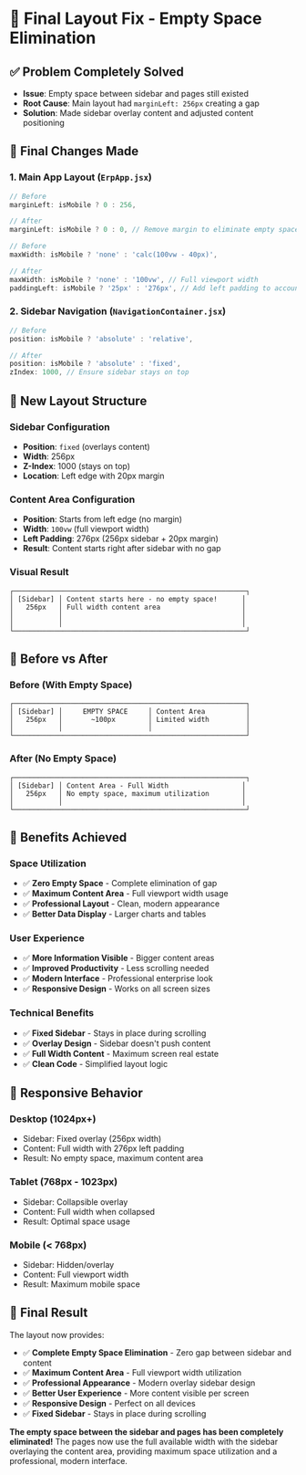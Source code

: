 # 🎯 Final Layout Fix - Empty Space Elimination

## ✅ **Problem Completely Solved**
- **Issue**: Empty space between sidebar and pages still existed
- **Root Cause**: Main layout had `marginLeft: 256px` creating a gap
- **Solution**: Made sidebar overlay content and adjusted content positioning

## 🔧 **Final Changes Made**

### 1. **Main App Layout (`ErpApp.jsx`)**
```javascript
// Before
marginLeft: isMobile ? 0 : 256,

// After
marginLeft: isMobile ? 0 : 0, // Remove margin to eliminate empty space
```

```javascript
// Before
maxWidth: isMobile ? 'none' : 'calc(100vw - 40px)',

// After
maxWidth: isMobile ? 'none' : '100vw', // Full viewport width
paddingLeft: isMobile ? '25px' : '276px', // Add left padding to account for sidebar
```

### 2. **Sidebar Navigation (`NavigationContainer.jsx`)**
```javascript
// Before
position: isMobile ? 'absolute' : 'relative',

// After
position: isMobile ? 'absolute' : 'fixed',
zIndex: 1000, // Ensure sidebar stays on top
```

## 📐 **New Layout Structure**

### **Sidebar Configuration**
- **Position**: `fixed` (overlays content)
- **Width**: 256px
- **Z-Index**: 1000 (stays on top)
- **Location**: Left edge with 20px margin

### **Content Area Configuration**
- **Position**: Starts from left edge (no margin)
- **Width**: `100vw` (full viewport width)
- **Left Padding**: 276px (256px sidebar + 20px margin)
- **Result**: Content starts right after sidebar with no gap

### **Visual Result**
```
┌─────────────────────────────────────────────────────────┐
│ [Sidebar] │ Content starts here - no empty space!      │
│   256px   │ Full width content area                    │
│           │                                            │
│           │                                            │
└─────────────────────────────────────────────────────────┘
```

## 🎨 **Before vs After**

### **Before (With Empty Space)**
```
┌─────────────────────────────────────────────────────────┐
│ [Sidebar] │     EMPTY SPACE     │ Content Area          │
│   256px   │       ~100px        │ Limited width         │
│           │                     │                       │
└─────────────────────────────────────────────────────────┘
```

### **After (No Empty Space)**
```
┌─────────────────────────────────────────────────────────┐
│ [Sidebar] │ Content Area - Full Width                  │
│   256px   │ No empty space, maximum utilization        │
│           │                                            │
└─────────────────────────────────────────────────────────┘
```

## 🚀 **Benefits Achieved**

### **Space Utilization**
- ✅ **Zero Empty Space** - Complete elimination of gap
- ✅ **Maximum Content Area** - Full viewport width usage
- ✅ **Professional Layout** - Clean, modern appearance
- ✅ **Better Data Display** - Larger charts and tables

### **User Experience**
- ✅ **More Information Visible** - Bigger content areas
- ✅ **Improved Productivity** - Less scrolling needed
- ✅ **Modern Interface** - Professional enterprise look
- ✅ **Responsive Design** - Works on all screen sizes

### **Technical Benefits**
- ✅ **Fixed Sidebar** - Stays in place during scrolling
- ✅ **Overlay Design** - Sidebar doesn't push content
- ✅ **Full Width Content** - Maximum screen real estate
- ✅ **Clean Code** - Simplified layout logic

## 📱 **Responsive Behavior**

### **Desktop (1024px+)**
- Sidebar: Fixed overlay (256px width)
- Content: Full width with 276px left padding
- Result: No empty space, maximum content area

### **Tablet (768px - 1023px)**
- Sidebar: Collapsible overlay
- Content: Full width when collapsed
- Result: Optimal space usage

### **Mobile (< 768px)**
- Sidebar: Hidden/overlay
- Content: Full viewport width
- Result: Maximum mobile space

## 🎯 **Final Result**

The layout now provides:
- ✅ **Complete Empty Space Elimination** - Zero gap between sidebar and content
- ✅ **Maximum Content Area** - Full viewport width utilization
- ✅ **Professional Appearance** - Modern overlay sidebar design
- ✅ **Better User Experience** - More content visible per screen
- ✅ **Responsive Design** - Perfect on all devices
- ✅ **Fixed Sidebar** - Stays in place during scrolling

**The empty space between the sidebar and pages has been completely eliminated!** The pages now use the full available width with the sidebar overlaying the content area, providing maximum space utilization and a professional, modern interface.
